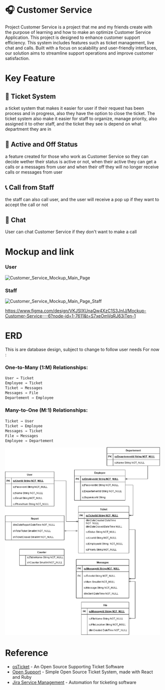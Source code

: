 # 🎧 Customer Service
Project Customer Service is a project that me and my friends create with the purpose of learning and how to make an optimize Customer Service Application. This project is designed to enhance customer support efficiency. This system includes features such as ticket management, live chat and calls. Built with a focus on scalability and user-friendly interfaces, our solution aims to streamline support operations and improve customer satisfaction.

# Key Feature
## 🎫 Ticket System
a ticket system that makes it easier for user if their request has been process and in progress, also they have the option to close the ticket. The ticket system also make it easier for staff to organize, manage priority, also assigned it to other staff, and the ticket they see is depend on what department they are in

## 📴 Active and Off Status
a feature created for those who work as Customer Service so they can decide wether their status is active or not, when their active they can get a calls or a messages from user and when their off they will no longer receive calls or messages from user

## 📞 Call from Staff
the staff can also call user, and the user will receive a pop up if they want to accept the call or not

## 📱 Chat
User can chat Customer Service if they don't want to make a call

# Mockup and link
### User
![Customer_Service_Mockup_Main_Page](https://github.com/user-attachments/assets/474af880-5017-41b3-b000-679ca65a0ad1)

### Staff
![Customer_Service_Mockup_Main_Page_Staff](https://github.com/user-attachments/assets/bffd9874-5c05-4d4a-8e6b-2556216715a8)

https://www.figma.com/design/VKJSIXUnaQw4XzC1S3JnIJ/Mockup-Customer-Service---6?node-id=1-7611&t=S7xeOmVqRJ63iTen-1

# ERD
This is are database design, subject to change to follow user needs
For now :
### One-to-Many (1:M) Relationships:

    User → Ticket
    Employee → Ticket
    Ticket → Messages
    Messages → File
    Departement → Employee

### Many-to-One (M:1) Relationships:

    Ticket → User
    Ticket → Employee
    Messages → Ticket
    File → Messages
    Employee → Departement
    
![ERD Image](https://github.com/NayakanW/Customer-Service/blob/main/ERD%20CS.png?raw=true)


# Reference  
- [osTicket](https://osticket.com/) - An Open Source Supporting Ticket Software  
- [Open Support](https://github.com/opensupportapp/opensupport) - Simple Open Source Ticket System, made with React and Ruby  
- [Jira Service Management](https://www.atlassian.com/software/jira/service-management) - Automation for ticketing software  
